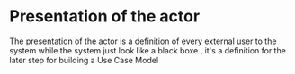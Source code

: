 # Presentation of the actor

The presentation of the actor is a definition of every external user
to the system while the system just look like a black boxe , it's
a definition for the later step for building a Use Case Model
